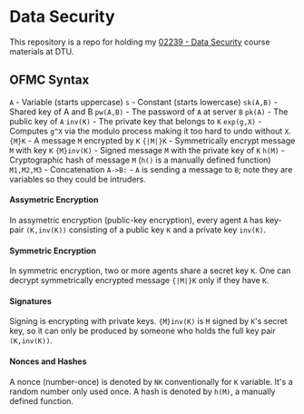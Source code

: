 # Data Security

This repository is a repo for holding my [02239 - Data Security](https://kurser.dtu.dk/course/02239) course materials at DTU.

## OFMC Syntax

`A` - Variable (starts uppercase)
`s` - Constant (starts lowercase)
`sk(A,B)` - Shared key of A and B
`pw(A,B)` - The password of `A` at server `B`
`pk(A)` - The public key of `A`
`inv(K)` - The private key that belongs to `K`
`exp(g,X)` - Computes `g^X` via the modulo process making it too hard to undo without `X`.
`{M}K` - A message `M` encrypted by `K`
`{|M|}K` - Symmetrically encrypt message `M` with key `K`
`{M}inv(K)` - Signed message `M` with the private key of `K`
`h(M)` - Cryptographic hash of message `M` (`h()` is a manually defined function)
`M1,M2,M3` - Concatenation
`A->B:` - `A` is sending a message to `B`; note they are variables so they could be intruders.

#### Assymetric Encryption

In assymetric encryption (public-key encryption), every agent `A` has key-pair `(K,inv(K))` consisting of a public key `K` and a private key `inv(K)`.

#### Symmetric Encryption

In symmetric encryption, two or more agents share a secret key `K`. One can decrypt symmetrically encrypted message `{|M|}K` only if they have `K`.

#### Signatures

Signing is encrypting with private keys. `{M}inv(K)` is `M` signed by `K`'s secret key, so it can only be produced by someone who holds the full key pair `(K,inv(K))`.

#### Nonces and Hashes

A nonce (number-once) is denoted by `NK` conventionally for `K` variable. It's a random number only used once. A hash is denoted by `h(M)`, a manually defined function.
